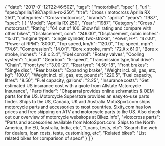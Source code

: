 {
    "date": "2017-01-12T22:46:50Z",
    "tags": [
        "motorbike",
        "spec"
    ],
    "url": "spec\/aprilia\/1987\/aprilia-rx-250",
    "title": "Cross \/ motocross Aprilia RX 250",
    "categories": "Cross-motocross",
    "brands": "aprilia",
    "years": "1987",
    "spec": [
        {
            "Model": "Aprilia RX 250",
            "Year": "1987",
            "Category": "Cross \/ motocross",
            "Rating": "64 out of 100. Show full rating and compare with other bikes",
            "Displacement, ccm": "246.00",
            "Displacement, cubic inches": "15.01",
            "Engine type": "Single cylinder, two-stroke",
            "Power, HP": "47.00",
            "Power at RPM": "8000",
            "Top speed, km\/h": "120.0",
            "Top speed, mph": "74.6",
            "Compression": "14.0:1",
            "Bore x stroke, mm": "72.0 x 61.0",
            "Bore x stroke, inches": "2.8 x 2.4",
            "Fuel control": "Rotary valves",
            "Cooling system": "Liquid",
            "Gearbox": "5-speed",
            "Transmission type,final drive": "Chain",
            "Front tyre": "3.00-21",
            "Rear tyre": "4.50-18",
            "Front brakes": "Single disc",
            "Rear brakes": "Expanding brake",
            "Weight incl. oil, gas, etc, kg": "100.0",
            "Weight incl. oil, gas, etc, pounds": "220.5",
            "Fuel capacity, litres": "8.50",
            "Fuel capacity, gallons": "2.25",
            "Insurance costs": "Get estimated US insurance cost with a quote from Allstate Motorcycle Insurance",
            "Parts finder": "Chaparral provides online schematics & OEM parts for the US.   Motorcycle Superstore provides an easy-to-use parts finder. Ships to the US, Canada, UK and Australia.MotoSport.com ships motorcycle parts and accessories to most countries.    Sixity.com has low prices and free shipping on ATV and motorcycle parts to the US. Also check out our overview of motorcycle webshops at Bikez.info",
            "Motocross parts": "Parts and accessories available from MotoSport.com. Ships to the North America, the EU, Australia, India, etc",
            "Loans, tests, etc": "Search the web for dealers, loan costs, tests, customizing, etc",
            "Related bikes": "List related bikes for comparison of specs"
        }
    ]
}